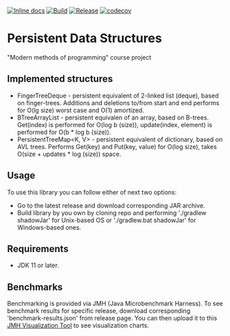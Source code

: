 [![Inline docs](https://img.shields.io/badge/docs-latest-gray)](https://github.com/molo4evan/persistent-data-structures/tree/master/documentation/index.md) 
[![Build](https://github.com/molo4evan/persistent-data-structures/workflows/CI/badge.svg?branch=master)](https://github.com/molo4evan/persistent-data-structures/actions?query=workflow%3ACI) 
[![Release](https://github.com/molo4evan/persistent-data-structures/workflows/Release/badge.svg)](https://github.com/molo4evan/persistent-data-structures/actions?query=workflow%3ARelease) 
[![codecov](https://codecov.io/gh/molo4evan/persistent-data-structures/branch/master/graph/badge.svg?token=F0XJ7SXC54)](https://codecov.io/gh/molo4evan/persistent-data-structures)

# Persistent Data Structures
"Modern methods of programming" course project

## Implemented structures
* FingerTreeDeque<E> - persistent equivalent of 2-linked list (deque), based on finger-trees. Additions and deletions to/from start and end performs for O(lg size) worst case and O(1) amortized.
* BTreeArrayList<E> - persistent equivalen of an array, based on B-trees. Get(index) is performed for O(log b (size)), update(index, element) is performed for O(b * log b (size)).
* PersistentTreeMap<K, V> - persistent equivalent of dictionary, based on AVL trees. Performs Get(key) and Put(key, value) for O(log size), takes O(size + updates * log (size)) space.
  
## Usage
To use this library you can follow either of next two options:
* Go to the latest release and download corresponding JAR archive.
* Build library by you own by cloning repo and performing './gradlew shadowJar' for Unix-based OS or './gradlew.bat shadowJar' for Windows-based ones.

## Requirements
* JDK 11 or later.

## Benchmarks
Benchmarking is provided via JMH (Java Microbenchmark Harness). To see benchmark results for specific release, download corresponding 'benchmark-results.json' from release page. You can then upload it to this [JMH Visualization Tool](https://jmh.morethan.io) to see visualization charts.
